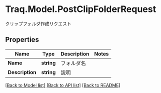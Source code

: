 # Traq.Model.PostClipFolderRequest
クリップフォルダ作成リクエスト

## Properties

Name | Type | Description | Notes
------------ | ------------- | ------------- | -------------
**Name** | **string** | フォルダ名 | 
**Description** | **string** | 説明 | 

[[Back to Model list]](../README.md#documentation-for-models) [[Back to API list]](../README.md#documentation-for-api-endpoints) [[Back to README]](../README.md)

